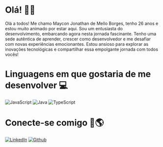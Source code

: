 # Olá! 👋🏻
Olá a todos! Me chamo Maycon Jonathan de Mello Borges, tenho 26 anos e estou muito animado por estar aqui. Sou um entusiasta do desenvolvimento, embarcando agora nesta jornada fascinante. Tenho uma sede autêntica de aprender, crescer como desenvolvedor e me desafiar com novas experiências emocionantes. Estou ansioso para explorar as inovações tecnológicas e compartilhar essa empolgante jornada com todos vocês!

# Linguagens em que gostaria de me desenvolver 💻
![JavaScript](https://img.shields.io/badge/JavaScript-000?style=for-the-badge&logo=javascript)
![Java](https://img.shields.io/badge/Java-000?style=for-the-badge&logo=java)
![TypeScript](https://img.shields.io/badge/TypeScript-000?style=for-the-badge&logo=typescript)
# Conecte-se comigo 🔗🌎
[![LinkedIn](https://img.shields.io/badge/-LinkedIn-000?style=for-the-badge&logo=linkedin&logoColor=30A3DC)](https://www.linkedin.com/in/maycon-borges-28918a285/) 
[![Github](https://img.shields.io/badge/Github-000?style=for-the-badge&logo=Github&logoColor=fffff)](https://github.com/Maykiry)
